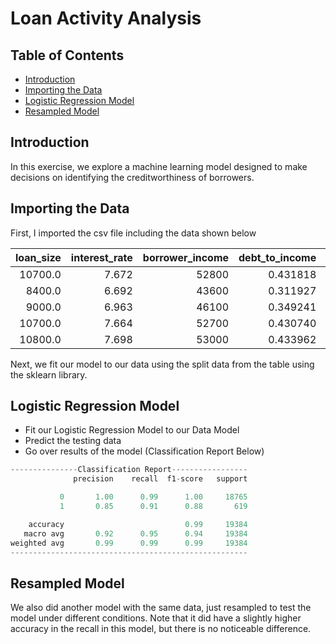 # Loan Activity Analysis

## Table of Contents
- [Introduction](#introduction)
- [Importing the Data](#importing-the-data)
- [Logistic Regression Model](#logistic-regression-model)
- [Resampled Model](#resampled-model)

## Introduction
In this exercise, we explore a machine learning model designed to make decisions on identifying the creditworthiness of borrowers.

## Importing the Data

First, I imported the csv file including the data shown below

|   loan_size   | interest_rate | borrower_income | debt_to_income | num_of_accounts | derogatory_marks | total_debt |
|--------------:|--------------:|----------------:|---------------:|----------------:|-----------------:|-----------:|
|       10700.0 |         7.672 |           52800 |       0.431818 |               5 |                1 |      22800 |
|        8400.0 |         6.692 |           43600 |       0.311927 |               3 |                0 |      13600 |
|        9000.0 |         6.963 |           46100 |       0.349241 |               3 |                0 |      16100 |
|       10700.0 |         7.664 |           52700 |       0.430740 |               5 |                1 |      22700 |
|       10800.0 |         7.698 |           53000 |       0.433962 |               5 |                1 |      23000 |


Next, we fit our model to our data using the split data from the table using the sklearn library.

## Logistic Regression Model
- Fit our Logistic Regression Model to our Data Model
- Predict the testing data
- Go over results of the model (Classification Report Below)

```python
---------------Classification Report-----------------
              precision    recall  f1-score   support

           0       1.00      0.99      1.00     18765
           1       0.85      0.91      0.88       619

    accuracy                           0.99     19384
   macro avg       0.92      0.95      0.94     19384
weighted avg       0.99      0.99      0.99     19384
-----------------------------------------------------
```

## Resampled Model

We also did another model with the same data, just resampled to test the model under different conditions. Note that it did have a slightly higher accuracy in the recall in this model, but there is no noticeable difference.
